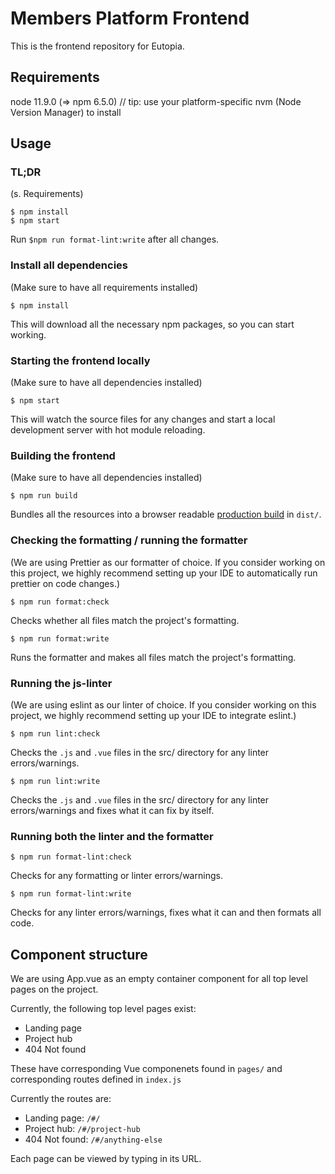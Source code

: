 # Members Platform Frontend

This is the frontend repository for Eutopia.

## Requirements

node 11.9.0 (=> npm 6.5.0) // tip: use your platform-specific nvm (Node Version Manager) to install

## Usage

### TL;DR

(s. Requirements)

```
$ npm install
$ npm start
```

Run `$npm run format-lint:write` after all changes.

### Install all dependencies

(Make sure to have all requirements installed)

```
$ npm install
```

This will download all the necessary npm packages, so you can start working.

### Starting the frontend locally

(Make sure to have all dependencies installed)

```
$ npm start
```

This will watch the source files for any changes and start a local development server with hot module reloading.

### Building the frontend

(Make sure to have all dependencies installed)

```
$ npm run build
```

Bundles all the resources into a browser readable [production build](https://parceljs.org/production.html) in `dist/`.

### Checking the formatting / running the formatter

(We are using Prettier as our formatter of choice. If you consider working on this project, we highly recommend setting up your IDE to automatically run prettier on code changes.)

```
$ npm run format:check
```

Checks whether all files match the project's formatting.

```
$ npm run format:write
```

Runs the formatter and makes all files match the project's formatting.

### Running the js-linter

(We are using eslint as our linter of choice. If you consider working on this project, we highly recommend setting up your IDE to integrate eslint.)

```
$ npm run lint:check
```

Checks the `.js` and `.vue` files in the src/ directory for any linter errors/warnings.

```
$ npm run lint:write
```

Checks the `.js` and `.vue` files in the src/ directory for any linter errors/warnings and fixes what it can fix by itself.

### Running both the linter and the formatter

```
$ npm run format-lint:check
```

Checks for any formatting or linter errors/warnings.

```
$ npm run format-lint:write
```

Checks for any linter errors/warnings, fixes what it can and then formats all code.

## Component structure

We are using App.vue as an empty container component for all top level pages on the project.

Currently, the following top level pages exist:

- Landing page
- Project hub
- 404 Not found

These have corresponding Vue componenets found in `pages/` and corresponding routes defined in `index.js`

Currently the routes are:

- Landing page: `/#/`
- Project hub: `/#/project-hub`
- 404 Not found: `/#/anything-else`

Each page can be viewed by typing in its URL.
